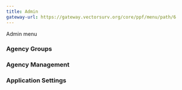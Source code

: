 ```yaml
---
title: Admin
gateway-url: https://gateway.vectorsurv.org/core/ppf/menu/path/6
---
```

Admin menu

### Agency Groups

### Agency Management

### Application Settings
